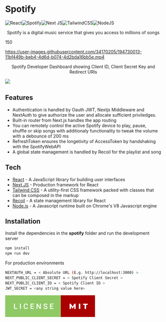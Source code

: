 # Spotify 
![React](https://img.shields.io/badge/react-%2320232a.svg?style=for-the-badge&logo=react&logoColor=%2361DAFB)![Spotify](https://img.shields.io/badge/Spotify-1ED760?style=for-the-badge&logo=spotify&logoColor=white)![Next JS](https://img.shields.io/badge/Next-black?style=for-the-badge&logo=next.js&logoColor=white)![TailwindCSS](https://img.shields.io/badge/tailwindcss-%2338B2AC.svg?style=for-the-badge&logo=tailwind-css&logoColor=white)![NodeJS](https://img.shields.io/badge/node.js-6DA55F?style=for-the-badge&logo=node.js&logoColor=white)<img src="https://raw.githubusercontent.com/hiverkiya/Spotify/main/public/recoil.svg" alt="drawing" style="width:64px; height:-0px;"/>
<p align="center">Spotify is a digital music service that gives you access to millions of songs</p>150


https://user-images.githubusercontent.com/34170205/194730013-11bf449b-beb4-4d6d-b074-4d2bda16bb5e.mp4



<p align="center">Spotify Developer Dashboard showing Client ID, Client Secret Key and Redirect URIs</p>

    
 <kbd>
 <img src="https://user-images.githubusercontent.com/34170205/194730052-5fbde638-b4b8-4b45-9df2-aeee0aa1f312.PNG"/>
 </kbd>
 
## Features

- Authentication is handled by Oauth JWT, Nextjs Middleware and NextAuth to give authorize the user and allocate sufficient priviledges.
- Built-in router from Next.js handles the app routing
- You can remotely control the active Spotify device to play, pause, shuffle or skip songs with additionaly functionality to tweak the volume with a debounce of 200 ms
- RefreshToken ensures the longetivity of AccessToken by handshaking with the SpotifyWebAPI
- A global state management is handled by Recoil for the playlist and song
## Tech
- [React](https://reactjs.org/) - A JavaScript library for building user interfaces
- [Next.JS](https://nextjs.org/) - Production framework for React
- [Tailwind CSS](https://tailwindcss.com/) - A utility-first CSS framework packed with classes that can be composed in the markup
- [Recoil](https://recoiljs.org/) - A state management library for React
- [Node.js](https://nodejs.org/en/) - A Javascript runtime built on Chrome's V8 Javascript engine
## Installation

Install the dependencies in the **spotify** folder and run the development server

```sh
npm install
npm run dev
```

For production environments

```sh
NEXTAUTH_URL = < Absolute URL (E.g. http://localhost:3000) >
NEXT_PUBLIC_CLIENT_SECRET = < Spotify Client Secret >
NEXT_PUBLIC_CLIENT_ID = < Spotify Client ID >
JWT_SECRET = <any string value here>
```

[![MIT License](https://raw.githubusercontent.com/hiverkiya/Spotify/main/public/license.svg)](https://opensource.org/licenses/MIT)
